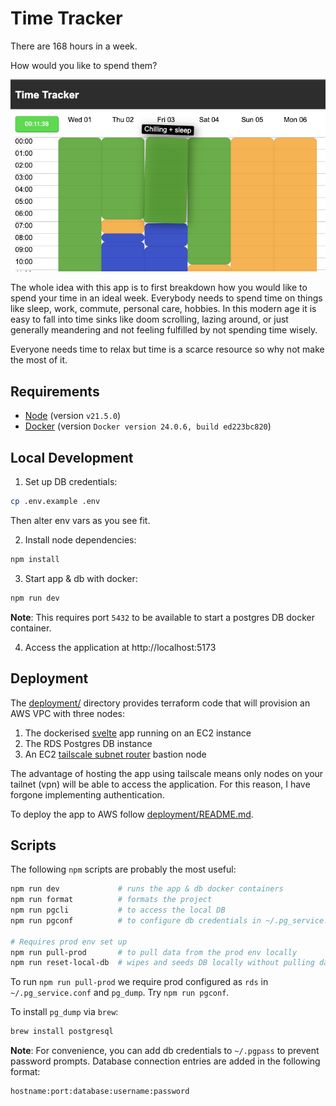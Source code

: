 # Time Tracker

There are 168 hours in a week.

How would you like to spend them?

![App](/dev/app.png)

The whole idea with this app is to first breakdown how you would like to spend your time in an ideal week.
Everybody needs to spend time on things like sleep, work, commute, personal care, hobbies. In this modern
age it is easy to fall into time sinks like doom scrolling, lazing around, or just generally meandering
and not feeling fulfilled by not spending time wisely.

Everyone needs time to relax but time is a scarce resource so why not make the most of it.

## Requirements

- [Node](https://nodejs.org/en) (version `v21.5.0`)
- [Docker](https://www.docker.com/) (version `Docker version 24.0.6, build ed223bc820`)

## Local Development

1. Set up DB credentials:

```bash
cp .env.example .env
```

Then alter env vars as you see fit.

2. Install node dependencies:

```bash
npm install
```

3. Start app & db with docker:

```bash
npm run dev
```

**Note**: This requires port `5432` to be available to start a postgres DB docker container.

4. Access the application at http://localhost:5173

## Deployment

The [deployment/](deployment/) directory provides terraform code that will provision an AWS VPC 
with three nodes:

1. The dockerised [svelte](https://svelte.dev/) app running on an EC2 instance
2. The RDS Postgres DB instance
3. An EC2 [tailscale subnet router](https://tailscale.com/kb/1019/subnets) bastion node

The advantage of hosting the app using tailscale means only nodes on your tailnet (vpn) will be able to access
the application. For this reason, I have forgone implementing authentication.

To deploy the app to AWS follow [deployment/README.md](deployment/README.md).

## Scripts

The following `npm` scripts are probably the most useful:

```bash
npm run dev             # runs the app & db docker containers
npm run format          # formats the project
npm run pgcli           # to access the local DB
npm run pgconf          # to configure db credentials in ~/.pg_service.conf

# Requires prod env set up
npm run pull-prod       # to pull data from the prod env locally
npm run reset-local-db  # wipes and seeds DB locally without pulling data
```

To run `npm run pull-prod` we require prod configured as `rds` in `~/.pg_service.conf` and `pg_dump`. Try `npm run pgconf`.

To install `pg_dump` via `brew`:

```bash
brew install postgresql
```

**Note**: For convenience, you can add db credentials to `~/.pgpass` to prevent password prompts. Database connection entries are added in the following format:

```bash
hostname:port:database:username:password
```